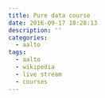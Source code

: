 ```yaml
---
title: Pure data course
date: 2016-09-17 18:28:13
description: ''
categories:
  - aalto
tags:
  - aalto
  - wikipedia
  - live stream
  - courses
---
```

